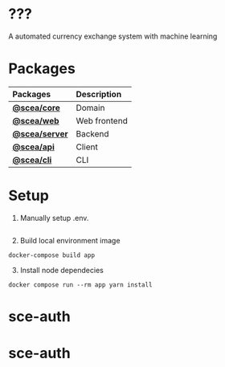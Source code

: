 # ???

A automated currency exchange system with machine learning

# Packages

| Packages                    | Description  |
| :---------------------------| :----------- |
| **[@scea/core](./core)**     | Domain       |
| **[@scea/web](./web)**       | Web frontend |
| **[@scea/server](./server)** | Backend      |
| **[@scea/api](./api)**       | Client       |
| **[@scea/cli](./cli)**       | CLI          |

# Setup

1. Manually setup .env.

```
```

2. Build local environment image

```
docker-compose build app
```

3. Install node dependecies

```
docker compose run --rm app yarn install
```
# sce-auth
# sce-auth
